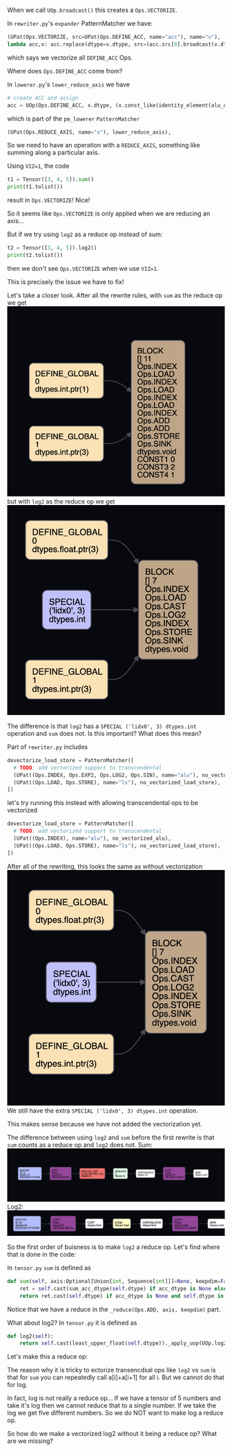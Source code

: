 When we call `UOp.broadcast()` this creates a `Ops.VECTORIZE`.

In `rewriter.py`'s `expander` PatternMatcher we have:
```py
(UPat(Ops.VECTORIZE, src=UPat(Ops.DEFINE_ACC, name="acc"), name="v"),
lambda acc,v: acc.replace(dtype=v.dtype, src=(acc.src[0].broadcast(v.dtype.count),)+acc.src[1:]))
```
which says we vectorize all `DEFINE_ACC` Ops.

Where does `Ops.DEFINE_ACC` come from?

In `lowerer.py`'s `lower_reduce_axis` we have
```py
# create ACC and assign
acc = UOp(Ops.DEFINE_ACC, x.dtype, (x.const_like(identity_element(alu_op, x.dtype.scalar())),) + tuple(reduce_range), (ctx.acc_num,))
```
which is part of the `pm_lowerer` `PatternMatcher`
```py
(UPat(Ops.REDUCE_AXIS, name="x"), lower_reduce_axis),
```
So we need to have an operation with a `REDUCE_AXIS`, something like summing along a particular axis.

Using `VIZ=1`, the code
```py
t1 = Tensor([3, 4, 5]).sum()
print(t1.tolist())
```
result in `Ops.VECTORIZE`! Nice!

So it seems like `Ops.VECTORIZE` is only applied when we are reducing an axis...

But if we try using `log2` as a reduce op instead of sum:
```py
t2 = Tensor([3, 4, 5]).log2()
print(t2.tolist())
```
then we don't see `Ops.VECTORIZE` when we use `VIZ=1`.

This is precisely the issue we have to fix!

Let's take a closer look. After all the rewrite rules, with `sum` as the reduce op we get
![alt text](/images/viz_add_final.png)
but with `log2` as the reduce op we get
![alt text](/images/viz_log2_final.png)

The difference is that `log2` has a `SPECIAL ('lidx0', 3) dtypes.int` operation and `sum` does not. Is this important? What does this mean?


Part of `rewriter.py` includes
```py
devectorize_load_store = PatternMatcher([
  # TODO: add vectorized support to transcendental
  (UPat((Ops.INDEX, Ops.EXP2, Ops.LOG2, Ops.SIN), name="alu"), no_vectorized_alu),
  (UPat((Ops.LOAD, Ops.STORE), name="ls"), no_vectorized_load_store),
])
```
let's try running this instead with allowing transcendental ops to be vectorized
```py
devectorize_load_store = PatternMatcher([
  # TODO: add vectorized support to transcendental
  (UPat((Ops.INDEX), name="alu"), no_vectorized_alu),
  (UPat((Ops.LOAD, Ops.STORE), name="ls"), no_vectorized_load_store),
])
```
After all of the rewriting, this looks the same as without vectorization
![alt text](/images/viz_log2_enable_trans_final.png)
We still have the extra `SPECIAL ('lidx0', 3) dtypes.int` operation.

This makes sense because we have not added the vectorization yet.

The difference between using `log2` and `sum` before the first rewrite is that `sum` counts as a reduce op and `log2` does not.
Sum:
![alt text](/images/viz_sum_yes_reduce.png)
Log2:
![alt text](/images/viz_log2_no_reduce.png)

So the first order of buisness is to make `log2` a reduce op. Let's find where that is done in the code:

In `tensor.py` `sum` is defined as
```py
def sum(self, axis:Optional[Union[int, Sequence[int]]]=None, keepdim=False, acc_dtype:Optional[DTypeLike]=None):
    ret = self.cast(sum_acc_dtype(self.dtype) if acc_dtype is None else acc_dtype)._reduce(Ops.ADD, axis, keepdim)
    return ret.cast(self.dtype) if acc_dtype is None and self.dtype in (dtypes.float16, dtypes.bfloat16) else ret
```
Notice that we have a reduce in the `_reduce(Ops.ADD, axis, keepdim)` part.

What about log2? In `tensor.py` it is defined as
```py
def log2(self):
    return self.cast(least_upper_float(self.dtype))._apply_uop(UOp.log2)
```
Let's make this a reduce op:



The reason why it is tricky to ectorize transencdsal ops like `log2` vs `sum` is that for `sum` you can repeatedly call a[i]+a[i+1] for all i. But we cannot do that for log.

In fact, log is not really a reduce op...
If we have a tensor of 5 numbers and take it's log then we cannot reduce that to a single number. If we take the log we get five different numbers. So we do NOT want to make log a reduce op.

So how do we make a vectorized log2 without it being a reduce op? What are we missing?
